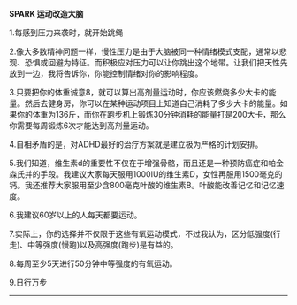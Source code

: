 **SPARK 运动改造大脑**

1.每感到压力来袭时，就开始跳绳

2.像大多数精神问题一样，慢性压力是由于大脑被同一种情绪模式支配，通常以悲观、恐惧或回避为特征。而积极应对压力可以让你跳出这个地带。让我们把天性先放到一边，我将告诉你，你能控制情绪对你的影响程度。

3.只要把你的体重诚意8，就可以算出高剂量运动时，你应该燃烧多少大卡的能量。然后去健身房，你可以在某种运动项目上知道自己消耗了多少大卡的能量。如果你的体重为136斤，而你在跑步机上锻炼30分钟消耗的能量打是200大卡，那么你需要每周锻炼6次才能达到高剂量运动。

4.自相矛盾的是，对ADHD最好的治疗方案就是建立极为严格的计划安排。

5.我们知道，维生素d的重要性不仅在于增强骨骼，而且还是一种预防癌症和帕金森氏并的手段。我建议大家每天服用1000IU的维生素D，女性再服用1500毫克的钙。我还推荐大家服用至少含800毫克叶酸的维生素B。叶酸能改善记忆和记忆速度。

6.我建议60岁以上的人每天都要运动。

7.实际上，你的选择并不仅限于这些有氧运动模式，不过我认为，区分低强度(行走)、中等强度(慢跑)以及高强度(跑步)是有益的。

8.每周至少5天进行50分钟中等强度的有氧运动。

9.日行万步

------



